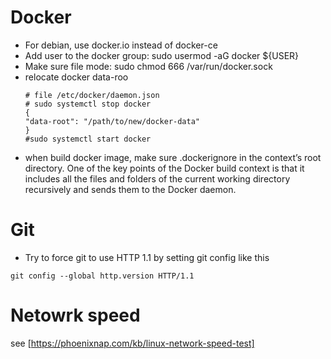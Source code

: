 # Docker
- For debian, use docker.io instead of docker-ce 
- Add user to the docker group: sudo usermod -aG docker ${USER}
- Make sure file mode: sudo chmod 666 /var/run/docker.sock
- relocate docker data-roo
  ```
  # file /etc/docker/daemon.json
  # sudo systemctl stop docker
  {
  "data-root": "/path/to/new/docker-data"
  }
  #sudo systemctl start docker
  ```
- when build docker image, make sure .dockerignore in the context’s root directory. One of the key points of the Docker build context is that it includes all the files and folders of the current working directory recursively and sends them to the Docker daemon.  
# Git
- Try to force git to use HTTP 1.1 by setting git config like this
```
git config --global http.version HTTP/1.1
```

# Netowrk speed
see [https://phoenixnap.com/kb/linux-network-speed-test]
